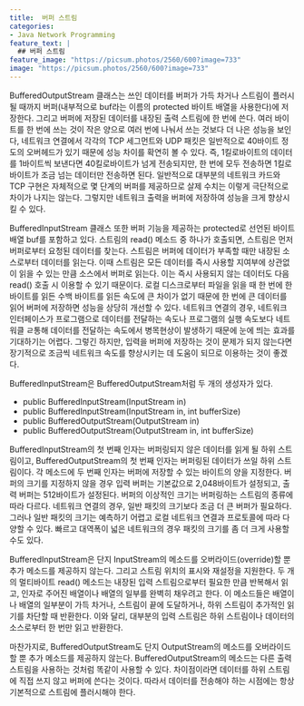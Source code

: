 ```yaml
---
title:  버퍼 스트림
categories:
- Java Network Programming
feature_text: |
  ## 버퍼 스트림
feature_image: "https://picsum.photos/2560/600?image=733"
image: "https://picsum.photos/2560/600?image=733"
---
```


BufferedOutputStream 클래스는 쓰인 데이터를 버퍼가 가득 차거나 스트림이 플러시될 때까지 버퍼(내부적으로 buf라는 이름의 protected 바이트 배열을 사용한다)에 저장한다. 그리고 버퍼에 저장된 데이터를 내장된 출력 스트림에 한 번에 쓴다. 여러 바이트를 한 번에 쓰는 것이 작은 양으로 여러 번에 나눠서 쓰는 것보다 더 나은 성능을 보인다, 네트워크 연결에서 각각의 TCP 세그먼트와 UDP 패킷은 일반적으로 40바이트 정도의 오버헤드가 있기 때문에 성능 차이를 확연히 볼 수 있다. 즉, 1킬로바이트의 데이터를 1바이트씩 보낸다면 40킬로바이트가 넘게 전송되지만, 한 번에 모두 전송하면 1킬로바이트가 조금 넘는 데이터만 전송하면 된다. 일반적으로 대부분의 네트워크 카드와 TCP 구현은 자체적으로 몇 단계의 버퍼를 제공하므로 살제 수치는 이렇게 극단적으로 차이가 나지는 않는다. 그렇지만 네트워크 출력을 버퍼에 저장하여 성능을 크게 향상시킬 수 있다.  

BufferedInputStream 클래스 또한 버퍼 기능을 제공하는 protected로 선언된 바이트 배열 buf를 포함하고 있다. 스트림의 read() 메소드 중 하나가 호출되면, 스트림은 먼저 버퍼로부터 요청된 데이터를 찾는다. 스트림은 버퍼에 데이터가 부족할 때만 내장된 소스로부터 데이터를 읽는다. 이때 스트림은 모든 데이터를 즉시 사용할 지여부에 상관없이 읽을 수 있는 만큼 소스에서 버퍼로 읽는다. 이는 즉시 사용되지 않는 데이터도 다음 read() 호출 시 이용할 수 있기 때문이다. 로컬 디스크로부터 파일을 읽을 때 한 번에 한 바이트를 읽든 수백 바이트를 읽든 속도에 큰 차이가 없기 때문에 한 번에 큰 데이터를 읽어 버퍼에 저장하면 성능을 상당히 개선할 수 있다. 네트워크 연결의 경우, 네트워크 인터페이스가 프로그램으로 데이터를 전달하는 속도나 프로그램의 실행 속도보다 네트워클 ㄹ통해 데이터를 전달하는 속도에서 병목현상이 발생하기 때문에 눈에 띄는 효과를 기대하기는 어렵다. 그렇긴 하지만, 입력을 버퍼에 저장하는 것이 문제가 되지 않는다면 장기적으로 조금씩 네트워크 속도를 향상시키는 데 도움이 되므로 이용하는 것이 좋겠다.  

BufferedInputStream은 BufferedOutputStream처럼 두 개의 생성자가 있다.  

+ public BufferedInputStream(InputStream in)
+ public BufferedInputStream(InputStream in, int bufferSize)
+ public BufferedOutputStream(OutputStream in)
+ public BufferedOutputStream(OutputStream in, int bufferSize)  

BufferedInputStream의 첫 번째 인자는 버퍼링되지 않은 데이터를 읽게 될 하위 스트림이고, BufferedOutputStream의 첫 번째 인자는 버퍼링된 데이터가 쓰일 하위 스트림이다. 각 메소드에 두 번째 인자는 버퍼에 저장할 수 있는 바이트의 양을 지정한다. 버퍼의 크기를 지정하지 않을 경우 입력 버퍼는 기본값으로 2,048바이트가 설정되고, 출력 버퍼는 512바이트가 설정된다. 버퍼의 이상적인 크기는 버퍼링하는 스트림의 종류에 따라 다르다. 네트워크 연결의 경우, 일반 패킷의 크기보다 조금 더 큰 버퍼가 필요하다. 그러나 일반 패킷의 크기는 예측하기 어렵고 로컬 네트워크 연결과 프로토콜에 따라 다양할 수 있다. 빠르고 대역폭이 넓은 네트워크의 경우 패킷의 크기를 좀 더 크게 사용할 수도 있다.  

BufferedInputStream은 단지 InputStream의 메소드를 오버라이드(override)할 뿐 추가 메소드를 제공하지 않는다. 그리고 스트림 위치의 표시와 재설정을 지원한다. 두 개의 멀티바이트 read() 메소드는 내장된 입력 스트림으로부터 필요한 만큼 반복해서 읽고, 인자로 주어진 배열이나 배열의 일부를 완벽히 채우려고 한다. 이 메소드들은 배열이나 배열의 일부분이 가득 차거나, 스트림이 끝에 도달하거나, 하위 스트림이 추가적인 읽기를 차단할 때 반환한다. 이와 달리, 대부분의 입력 스트림은 하위 스트림이나 데이터의 소스로부터 한 번만 읽고 반환한다.  

마찬가지로, BufferedOutputStream도 단지 OutputStream의 메소드를 오버라이드할 뿐 추가 메소드를 제공하지 않는다. BufferedOutputStream의 메소드는 다른 출력 스트림을 사용하는 것처럼 똑같이 사용할 수 있다. 차이점이라면 데이터를 하위 스트림에 직접 쓰지 않고 버퍼에 쓴다는 것이다. 따라서 데이터를 전송해야 하는 시점에는 항상 기본적으로 스트림에 플러시해야 한다.
